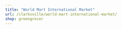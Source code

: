 ```yaml
---
title: "World Mart International Market"
url: /clarksville/world-mart-international-market/
shop: greengrocer
---
```

